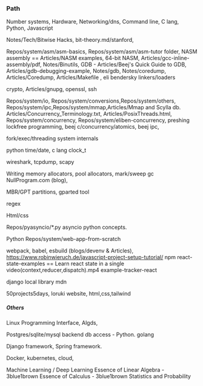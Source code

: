 ### Path

Number systems, Hardware,  Networking/dns, Command line, C lang, Python, Javascript

Notes/Tech/Bitwise Hacks, bit-theory.md/stanford,

Repos/system/asm/asm-basics, Repos/system/asm/asm-tutor folder,  NASM assembly == Articles/NASM examples, 64-bit NASM,  Articles/gcc-inline-assembly/pdf, Notes/Binutils, GDB -  Articles/Beej's Quick Guide to GDB, Articles/gdb-debugging-example, Notes/gdb, 
Notes/coredump,  Articles/Coredump, Articles/Makefile , eli bendersky linkers/loaders

crypto, Articles/gnupg,  openssl, ssh

Repos/system/io, Repos/system/conversions,Repos/system/others,
Repos/system/ipc,Repos/system/mmap,Articles/Mmap and Scylla db. Articles/Concurrency_Terminology.txt, Articles/PosixThreads.html, Repos/system/concurrency, Repos/system/eliben-concurrency, preshing lockfree programming, 
beej c/concurrency/atomics, beej ipc, 

fork/exec/threading  system internals

python time/date, c lang clock_t

wireshark, tcpdump, scapy

Writing memory allocators, pool allocators, mark/sweep gc
NullProgram.com (blog), 

MBR/GPT partitions, gparted tool

regex

Html/css

Repos/pyasyncio/*.py asyncio python concepts.

Python Repos/system/web-app-from-scratch

webpack, babel, esbuild (blogs/devenv & Articles), 
https://www.robinwieruch.de/javascript-project-setup-tutorial/
npm 
react-state-examples == Learn react state in a single video(context,reducer,dispatch).mp4
example-tracker-react

django local library mdn 

50projects5days, loruki website, html,css,tailwind


##### Others

Linux Programming Interface, Algds,

Postgres/sqlite/mysql backend db access - Python. golang

Django framework, Spring framework.

Docker, kubernetes, cloud, 

Machine Learning / Deep Learning 
Essence of Linear Algebra - 3blue1brown
Essence of Calculus - 3blue1brown
Statistics and Probability 



